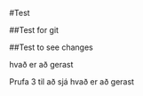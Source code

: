 #Test

##Test for git

##Test to see changes

hvað er að gerast

Prufa 3 til að sjá hvað er að gerast